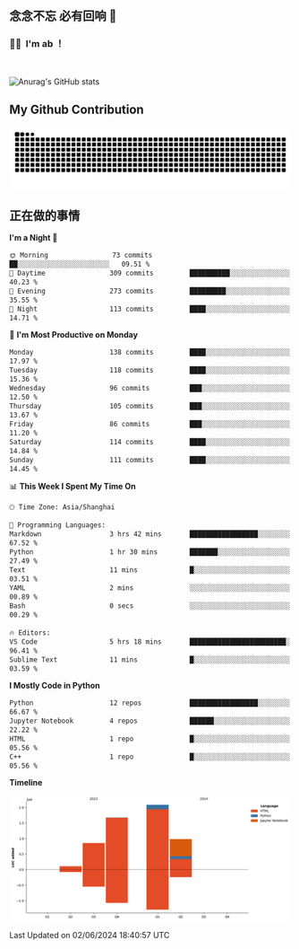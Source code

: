 ## 念念不忘 必有回响  👋
### 👨‍🔧&nbsp;&nbsp;I'm ab ！

<br>

![Anurag's GitHub stats](https://github-readme-stats.vercel.app/api?username=abinzzz&count_private=true&show_icons=true&theme=tokyonight)


## My Github Contribution
![](https://github.com/abinzzz/abinzzz/blob/output/github-contribution-grid-snake.svg)

## 正在做的事情

<!--START_SECTION:waka-->
**I'm a Night 🦉** 

```text
🌞 Morning                73 commits          ██░░░░░░░░░░░░░░░░░░░░░░░   09.51 % 
🌆 Daytime                309 commits         ██████████░░░░░░░░░░░░░░░   40.23 % 
🌃 Evening                273 commits         █████████░░░░░░░░░░░░░░░░   35.55 % 
🌙 Night                  113 commits         ████░░░░░░░░░░░░░░░░░░░░░   14.71 % 
```
📅 **I'm Most Productive on Monday** 

```text
Monday                   138 commits         ████░░░░░░░░░░░░░░░░░░░░░   17.97 % 
Tuesday                  118 commits         ████░░░░░░░░░░░░░░░░░░░░░   15.36 % 
Wednesday                96 commits          ███░░░░░░░░░░░░░░░░░░░░░░   12.50 % 
Thursday                 105 commits         ███░░░░░░░░░░░░░░░░░░░░░░   13.67 % 
Friday                   86 commits          ███░░░░░░░░░░░░░░░░░░░░░░   11.20 % 
Saturday                 114 commits         ████░░░░░░░░░░░░░░░░░░░░░   14.84 % 
Sunday                   111 commits         ████░░░░░░░░░░░░░░░░░░░░░   14.45 % 
```


📊 **This Week I Spent My Time On** 

```text
🕑︎ Time Zone: Asia/Shanghai

💬 Programming Languages: 
Markdown                 3 hrs 42 mins       █████████████████░░░░░░░░   67.52 % 
Python                   1 hr 30 mins        ███████░░░░░░░░░░░░░░░░░░   27.49 % 
Text                     11 mins             █░░░░░░░░░░░░░░░░░░░░░░░░   03.51 % 
YAML                     2 mins              ░░░░░░░░░░░░░░░░░░░░░░░░░   00.89 % 
Bash                     0 secs              ░░░░░░░░░░░░░░░░░░░░░░░░░   00.29 % 

🔥 Editors: 
VS Code                  5 hrs 18 mins       ████████████████████████░   96.41 % 
Sublime Text             11 mins             █░░░░░░░░░░░░░░░░░░░░░░░░   03.59 % 
```

**I Mostly Code in Python** 

```text
Python                   12 repos            █████████████████░░░░░░░░   66.67 % 
Jupyter Notebook         4 repos             ██████░░░░░░░░░░░░░░░░░░░   22.22 % 
HTML                     1 repo              █░░░░░░░░░░░░░░░░░░░░░░░░   05.56 % 
C++                      1 repo              █░░░░░░░░░░░░░░░░░░░░░░░░   05.56 % 
```



**Timeline**

![Lines of Code chart](https://raw.githubusercontent.com/abinzzz/abinzzz/main/assets/bar_graph.png)


 Last Updated on 02/06/2024 18:40:57 UTC
<!--END_SECTION:waka-->


